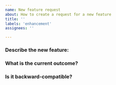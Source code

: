 ```yaml
---
name: New feature request
about: How to create a request for a new feature
title: ''
labels: 'enhancement'
assignees: ''

---
```

<!--
Thank you for taking the time to think of and write down a new feature request!
Please consider the following questions when submitting this request.
-->

### Describe the new feature:
<!--
What is the desired outcome and why? Please describe what do you believe
should be happening, and why do you believe this should be added.
-->


### What is the current outcome? 
<!-- If not trivial, please describe the current outcome -->


### Is it backward-compatible? 
<!-- Please think if the required change will be backward-compatible, 
and if not - what are the best possible solutions.
-->


